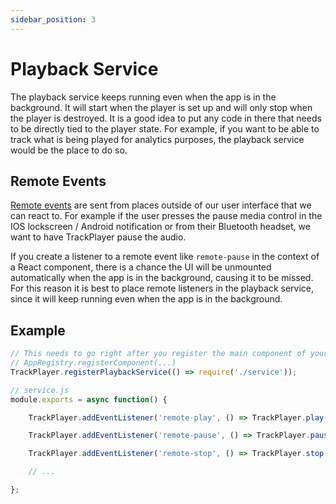 ```yaml
---
sidebar_position: 3
---
```


# Playback Service

The playback service keeps running even when the app is in the background. It will start when the player is set up and will only stop when the player is destroyed. It is a good idea to put any code in there that needs to be directly tied to the player state. For example, if you want to be able to track what is being played for analytics purposes, the playback service would be the place to do so.

## Remote Events

[Remote events](../api/events.md#media-controls) are sent from places outside of our user interface that we can react to. For example if the user presses the pause media control in the IOS lockscreen / Android notification or from their Bluetooth headset, we want to have TrackPlayer pause the audio.

If you create a listener to a remote event like `remote-pause` in the context of a React component, there is a chance the UI will be unmounted automatically when the app is in the background, causing it to be missed. For this reason it is best to place remote listeners in the playback service, since it will keep running even when the app is in the background.

## Example
```typescript
// This needs to go right after you register the main component of your app
// AppRegistry.registerComponent(...)
TrackPlayer.registerPlaybackService(() => require('./service'));
```

```javascript
// service.js
module.exports = async function() {

    TrackPlayer.addEventListener('remote-play', () => TrackPlayer.play());

    TrackPlayer.addEventListener('remote-pause', () => TrackPlayer.pause());

    TrackPlayer.addEventListener('remote-stop', () => TrackPlayer.stop());

    // ...

};
```

